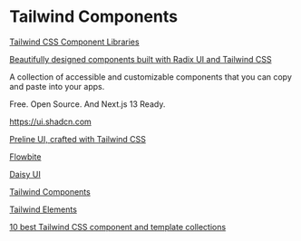 # Tailwind Components

[Tailwind CSS Component Libraries](https://www.youtube.com/watch?v=hsF5eiT6iOs)

[Beautifully designed components built with Radix UI and Tailwind CSS](https://github.com/shadcn/ui)

A collection of accessible and customizable components that you can copy and paste into your apps. 

Free. Open Source. And Next.js 13 Ready.

https://ui.shadcn.com

[Preline UI, crafted with Tailwind CSS](https://preline.co/)

[Flowbite](https://flowbite.com/)

[Daisy UI](https://daisyui.com/)

[Tailwind Components](https://tailwindcomponents.com/)

[Tailwind Elements](https://tailwind-elements.com/)

[10 best Tailwind CSS component and template collections](https://blog.logrocket.com/10-best-tailwind-css-component-template-collections/)

